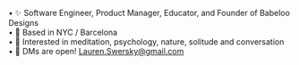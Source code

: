 • ✨ Software Engineer, Product Manager, Educator, and Founder of Babeloo Designs </br>
• 📍 Based in NYC / Barcelona </br>
• 💛 Interested in meditation, psychology, nature, solitude and conversation </br>
• 🙏 DMs are open! Lauren.Swersky@gmail.com </br>

